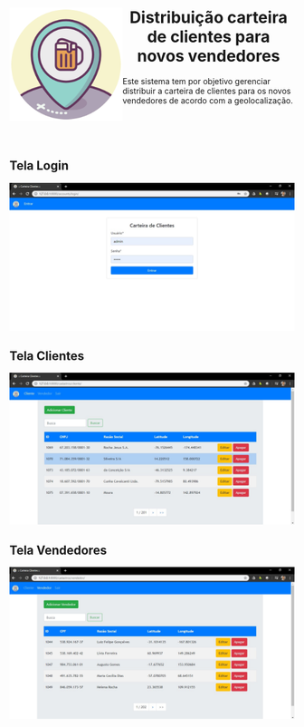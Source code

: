 <div>
  <img align="left" width="200" height="200" src="./images/cerveja.png">
  <h1 align="center"> Distribuição carteira de clientes para novos vendedores </h1>
  <p> Este sistema tem por objetivo gerenciar distribuir a carteira de clientes para os novos vendedores de acordo com a geolocalização. </p> 
</div>
<br>
<br>
<br>

<h2> Tela Login </h2>
<img src="./images/login.jpg">

<h2> Tela Clientes </h2>
<img src="./images/cliente.jpg">

<h2> Tela Vendedores </h2>
<img src="./images/vendedor.jpg">


